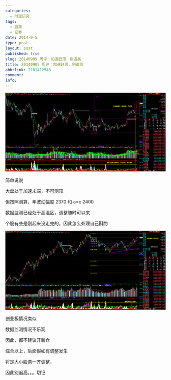 ```yaml
---
categories:
  - 时空研究
tags:
  - 股票
  - 证券
date: 2014-9-5
type: post
layout: post
published: true
slug: 20140905 周评：加速赶顶，别追高
title: 20140905 周评：加速赶顶，别追高
abbrlink: 2781412543
comment:
info:
---
```

![20140905-0](/images/20140905-0.gif)

简单说说

大盘处于加速末端，不可测顶

但按照测算，年波动幅度 2370 和 a=c 2400 

数据监测已经处于高温区，调整随时可以来

个股有些是刚起来没走完的，因此怎么处理自己斟酌

![20140905-1](/images/20140905-1.gif)

创业板情况类似

数据监测情况不乐观

因此，都不建议开新仓


综合以上，后面假如有调整发生

将是大小股票一齐调整，

因此别追高。。。切记